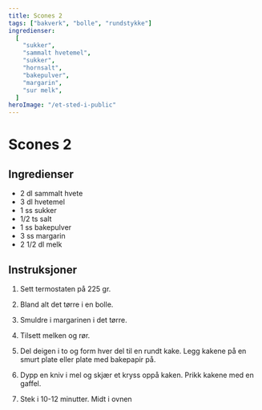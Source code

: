 ```yaml
---
title: Scones 2
tags: ["bakverk", "bolle", "rundstykke"]
ingredienser:
  [
    "sukker",
    "sammalt hvetemel",
    "sukker",
    "hornsalt",
    "bakepulver",
    "margarin",
    "sur melk",
  ]
heroImage: "/et-sted-i-public"
---
```


# Scones 2

## Ingredienser

- 2 dl sammalt hvete
- 3 dl hvetemel
- 1 ss sukker
- 1/2 ts salt
- 1 ss bakepulver
- 3 ss margarin
- 2 1/2 dl melk

## Instruksjoner

1. Sett termostaten på 225 gr.

2. Bland alt det tørre i en bolle.

3. Smuldre i margarinen i det tørre.

4. Tilsett melken og rør.

5. Del deigen i to og form hver del til en rundt kake. Legg kakene på en smurt plate eller plate med bakepapir på.

6. Dypp en kniv i mel og skjær et kryss oppå kaken. Prikk kakene med en gaffel.

7. Stek i 10-12 minutter. Midt i ovnen
